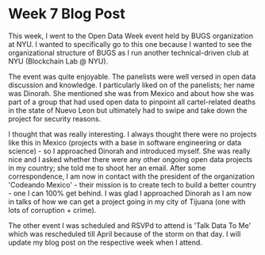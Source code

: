 
# Week 7 Blog Post

This week, I went to the Open Data Week event held by BUGS organization at NYU. I wanted to specifically go to this one because I wanted 
to see the organizational structure of BUGS as I run another technical-driven club at NYU (Blockchain Lab @ NYU).

The event was quite enjoyable. The panelists were well versed in open data discussion and knowledge. I particularly liked on of the panelists;
her name was Dinorah. She mentioned she was from Mexico and about how she was part of a group that had used open data to pinpoint all cartel-related
deaths in the state of Nuevo Leon but ultimately had to swipe and take down the project for security reasons.

I thought that was really interesting. I always thought there were no projects like this in Mexico (projects with a base in software engineering or data science) - so I approached Dinorah and introduced myself. She was really nice and I asked whether there were any other ongoing open data projects in my country; she told me to shoot her an email. After some correspondence, I am now in contact with the president of the organization 'Codeando Mexico' - their mission is to create tech to build a better country - one I can 100% get behind. I was glad I approached Dinorah as I am now in talks of how we can get a project going in my city of Tijuana (one with lots of corruption + crime). 

The other event I was scheduled and RSVPd to attend is 'Talk Data To Me' which was rescheduled till April because of the storm on that day. I will update my blog post on the respective week when I attend.
